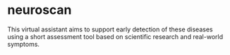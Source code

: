 # neuroscan
This virtual assistant aims to support early detection of these diseases using a short assessment tool based on scientific research and real-world symptoms.
